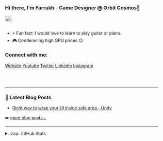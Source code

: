 ### Hi there, I'm Farrukh - Game Designer @ Orbit Cosmos👋

[<img align="left" alt="codeSTACKr | Twitter" width="22px" src="https://cdn.jsdelivr.net/npm/simple-icons@v3/icons/twitter.svg" />][twitter]

<br/>
<br/>

- ⚡ Fun fact: I would love to learn to play guitar or piano.
- 🎮 Condemning high GPU prices 😉 


### Connect with me:

[Website]
[Youtube]
[Twitter]
[Linkedin]
[Instagram]

<br />
<br />


---

### 📕 Latest Blog Posts

<!-- BLOG-POST-LIST:START -->
- [Right way to wrap your UI inside safe area - Unity](https://farrukhsajjad.medium.com/the-right-way-to-wrap-your-ui-inside-the-safe-area-unity-71668119f02d)
<!-- BLOG-POST-LIST:END -->

➡️ [more blog posts...](https://farrukhsajjad.medium.com/)

---

<details>
  <summary>:zap: GitHub Stats</summary>

  <img align="left" alt="Farrukh's GitHub Stats" src="https://github-readme-stats.codestackr.vercel.app/api?username=FarrukhSajjad&show_icons=true&hide_border=true" />

</details>

[website]: https://linktr.ee/farrukhsajjad
[twitter]: https://twitter.com/mfarrukhsajjad
[youtube]: https://www.youtube.com/channel/UCDRiYTjNtu6KSL6pX3eatzA/featured
[instagram]: https://www.instagram.com/mr.sajjad.jr/
[linkedin]: https://www.linkedin.com/in/farrukh-sajjad-673654158/
